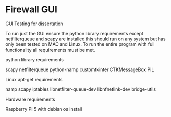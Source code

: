 # Firewall GUI
 GUI Testing for dissertation

To run just the GUI ensure the python library requirements except netfilterqueue and scapy are installed
this should run on any system but has only been tested on MAC and Linux. To run the entire program with 
full functionality all requirements must be met.

python library requirements

 scapy
 netfilterqueue
 python-namp
 customtkinter
 CTKMessageBox
 PIL

Linux apt-get requirements

 namp
 scapy
 iptables 
 libnetfilter-queue-dev
 libnfnetlink-dev
 bridge-utils

Hardware requirements

 Raspberry PI 5 with debian os install
 






